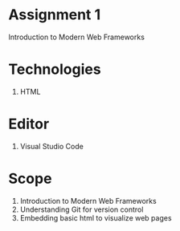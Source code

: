# Assignment 1
 Introduction to Modern Web Frameworks
 
# Technologies
 1. HTML
 
# Editor
 1. Visual Studio Code
 
# Scope
 1. Introduction to Modern Web Frameworks
 2. Understanding Git for version control
 3. Embedding basic html to visualize web pages
 
